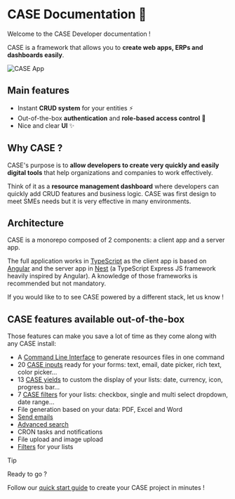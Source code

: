 # CASE Documentation 👋

Welcome to the CASE Developer documentation !

CASE is a framework that allows you to **create web apps, ERPs and dashboards easily**.

![CASE App](./assets/images/case-projects.png ':size=60%')

## Main features

- Instant **CRUD system** for your entities ⚡
- Out-of-the-box **authentication** and **role-based access control** 🔐
- Nice and clear **UI** ✨

## Why CASE ?

CASE's purpose is to **allow developers to create very quickly and easily digital tools** that help organizations and companies to work effectively.

Think of it as a **resource management dashboard** where developers can quickly add CRUD features and business logic. CASE was first design to meet SMEs needs but it is very effective in many environments.

## Architecture

CASE is a monorepo composed of 2 components: a client app and a server app.

The full application works in [TypeScript](https://www.typescriptlang.org/) as the client app is based on [Angular](https://angular.io/) and the server app in [Nest](https://nestjs.com/) (a TypeScript Express JS framework heavily inspired by Angular). A knowledge of those frameworks is recommended but not mandatory.

If you would like to to see CASE powered by a different stack, let us know !

## CASE features available out-of-the-box

Those features can make you save a lot of time as they come along with any CASE install:

- A [Command Line Interface](features/cli.md) to generate resources files in one command
- 20 [CASE inputs](elements/inputs.md) ready for your forms: text, email, date picker, rich text, color picker...
- 13 [CASE yields](list/yields.md) to custom the display of your lists: date, currency, icon, progress bar...
- 7 [CASE filters](list/filters.md) for your lists: checkbox, single and multi select dropdown, date range...
- File generation based on your data: PDF, Excel and Word
- [Send emails](features/send-emails.md)
- [Advanced search](features/search.md)
- CRON tasks and notifications
- File upload and image upload
- [Filters](list/filters.md) for your lists

> [!Tip]
> Ready to go ?
>
> Follow our [quick start guide](getting-started/quick-start-guide.md) to create your CASE project in minutes !
